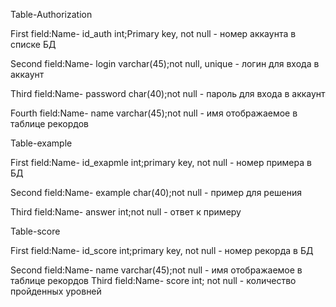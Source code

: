Table-Authorization

First field:Name- id_auth int;Primary key, not null - номер аккаунта в списке БД 

Second field:Name- login varchar(45);not null, unique - логин для входа в аккаунт

Third field:Name- password char(40);not null - пароль для входа в аккаунт

Fourth field:Name- name varchar(45);not null - имя отображаемое в таблице рекордов

Table-example

First field:Name- id_exapmle int;primary key, not null - номер примера в БД

Second field:Name- example char(40);not null - пример для решения

Third field:Name- answer int;not null - ответ к примеру

Table-score

First field:Name- id_score int;primary key, not null - номер рекорда в БД

Second field:Name- name varchar(45);not null - имя отображаемое в таблице рекордов
Third field:Name- score int; not null - количество пройденных уровней
